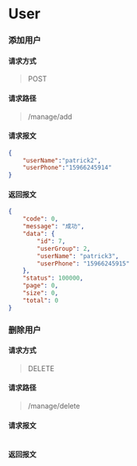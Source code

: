 # User
### 添加用户
#### 请求方式
> POST
#### 请求路径
> /manage/add
#### 请求报文
```json
{
    "userName":"patrick2",
    "userPhone":"15966245914"
}
```
#### 返回报文
```json
{
    "code": 0,
    "message": "成功",
    "data": {
        "id": 7,
        "userGroup": 2,
        "userName": "patrick3",
        "userPhone": "15966245915"
    },
    "status": 100000,
    "page": 0,
    "size": 0,
    "total": 0
}
```
### 删除用户
#### 请求方式
> DELETE
#### 请求路径
> /manage/delete
#### 请求报文
```json

```
#### 返回报文
```json

```